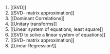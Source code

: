 1. [[SVD]]
2. [[SVD- matrix approximation]]
3. [[Dominant Correlations]]
4. [[Unitary transforms]]
5.  [[Linear system of equations, least square]]
6. [[SVD to solve a linear system of equations]]
7. [[SVD- matrix approximation]]
8. [[Linear Regression!]]
